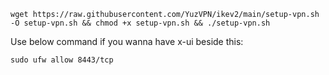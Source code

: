 ```wget https://raw.githubusercontent.com/YuzVPN/ikev2/main/setup-vpn.sh -O setup-vpn.sh && chmod +x setup-vpn.sh && ./setup-vpn.sh```


Use below command if you wanna have x-ui beside this:

```sudo ufw allow 8443/tcp```
